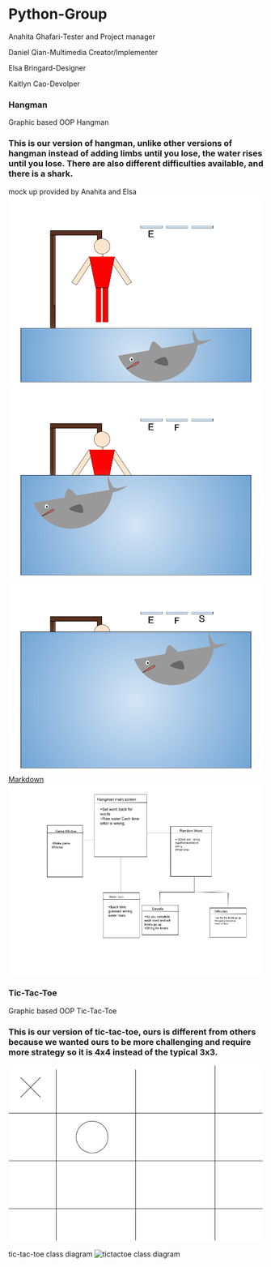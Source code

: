 # Python-Group

Anahita Ghafari-Tester and Project manager


Daniel Qian-Multimedia Creator/Implementer 


Elsa Bringard-Designer


Kaitlyn Cao-Devolper


### Hangman
Graphic based OOP Hangman

### This is our version of hangman, unlike other versions of hangman instead of adding limbs until you lose, the water rises until you lose. There are also different difficulties available, and there is a shark.

mock up provided by Anahita and Elsa
![Running Hangman](https://github.com/anaghafari/Python-Group/blob/main/Images/shark.png?raw=true)
![Running Hangman](https://github.com/anaghafari/Python-Group/blob/main/Images/shark2.png?raw=true)
![Running Hangman](https://github.com/anaghafari/Python-Group/blob/main/Images/shark3.png?raw=true)
[Markdown](https://github.com/anaghafari/Python-Group/tree/main/src/Hangman)
![Running Diagram](https://github.com/anaghafari/Python-Group/blob/main/Images/Diagram.png?raw=true)


### Tic-Tac-Toe
Graphic based OOP Tic-Tac-Toe

### This is our version of tic-tac-toe, ours is different from others because we wanted ours to be more challenging and require more strategy so it is 4x4 instead of the typical 3x3.

![Running Tic-Tac-Toe](https://github.com/anaghafari/Python-Group/blob/main/Images/tic-tac-toe.drawio.png?raw=true)


tic-tac-toe class diagram
![tictactoe class diagram](https://user-images.githubusercontent.com/111666669/223174625-04191f75-6f7f-4b25-9d42-7555be281f9a.jpg)
